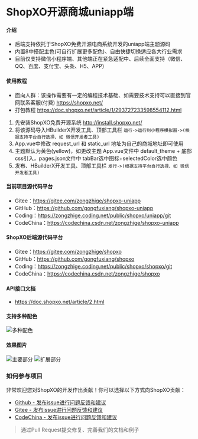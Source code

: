 # ShopXO开源商城uniapp端

#### 介绍
* 后端支持依托于ShopXO免费开源电商系统开发的uniapp端主题源码
* 内置8中搭配主色(可自行扩展更多配色)、自由快捷切换适应各大行业需求
* 目前仅支持微信小程序端、其他端正在紧急适配中、后续全面支持（微信、QQ、百度、支付宝、头条、H5、APP）


#### 使用教程
- 面向人群：该操作需要有一定的编程技术基础、如需要技术支持可以直接到官网联系客服(付费) https://shopxo.net/
- 打包教程 https://doc.shopxo.net/article/1/293727233598554112.html
1. 先安装ShopXO免费开源系统 http://install.shopxo.net/
2. 将该源码导入HBuilderX开发工具、顶部工具栏 `运行->运行到小程序模拟器->(根据支持平台自行选择、如 微信开发者工具)`
3. App.vue中修改 request_url 和 static_url 地址为自己的商城地址即可使用
4. 主题默认为黄色(yellow)，如更改主题 App.vue文件中 default_theme + 底部css引入，pages.json文件中 tabBar选中图标+selectedColor选中颜色
5. 发布、HBuilderX开发工具、顶部工具栏 `发行->(根据支持平台自行选择、如 微信开发者工具)`

#### 当前项目源代码平台
* Gitee：https://gitee.com/zongzhige/shopxo-uniapp
* GitHub：https://github.com/gongfuxiang/shopxo-uniapp
* Coding：https://zongzhige.coding.net/public/shopxo/uniapp/git
* CodeChina：https://codechina.csdn.net/zongzhige/shopxo-uniapp

#### ShopXO后端源代码平台
* Gitee：https://gitee.com/zongzhige/shopxo
* GitHub：https://github.com/gongfuxiang/shopxo
* Coding：https://zongzhige.coding.net/public/shopxo/shopxo/git
* CodeChina：https://codechina.csdn.net/zongzhige/shopxo

#### API接口文档
* https://doc.shopxo.net/article/2.html

#### 支持多种配色
![多种配色](https://doc.shopxo.net/upload/image/20211023/1634962774958024.jpg "配色.jpg")

#### 效果图片
![主要部分](https://doc.shopxo.net/upload/image/20211023/1634962851731604.jpg "主要部分.jpg")
![扩展部分](https://doc.shopxo.net/upload/image/20211023/1634962862173709.jpg "扩展部分.jpg")

### 如何参与项目
非常欢迎您对ShopXO的开发作出贡献！你可以选择以下方式向ShopXO贡献：
- [Github - 发布issue进行问题反馈和建议](https://github.com/gongfuxiang/shopxo-uniapp/pulls)
- [Gitee - 发布issue进行问题反馈和建议](https://gitee.com/zongzhige/shopxo-uniapp/pulls)
- [CodeChina - 发布issue进行问题反馈和建议](https://codechina.csdn.net/zongzhige/shopxo-uniapp/merge_requests)
> 通过Pull Request提交修复、完善我们的文档和例子